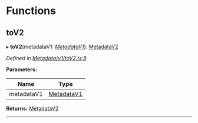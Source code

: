 

# Functions

<a id="tov2"></a>

##  toV2

▸ **toV2**(metadataV1: *[MetadataV1](../classes/_metadata_v1_metadata_.metadatav1.md)*): [MetadataV2](../classes/_metadata_v2_metadata_.metadatav2.md)

*Defined in [Metadata/v1/toV2.ts:8](https://github.com/polkadot-js/api/blob/f9e8aed/packages/types/src/Metadata/v1/toV2.ts#L8)*

**Parameters:**

| Name | Type |
| ------ | ------ |
| metadataV1 | [MetadataV1](../classes/_metadata_v1_metadata_.metadatav1.md) |

**Returns:** [MetadataV2](../classes/_metadata_v2_metadata_.metadatav2.md)

___

